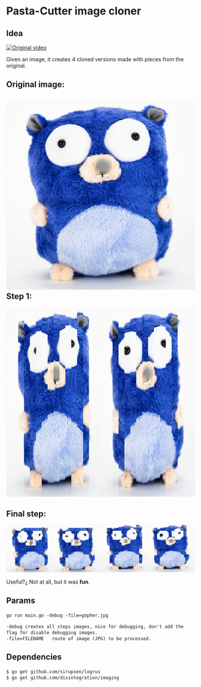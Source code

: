 Pasta-Cutter image cloner
===================

Idea
---------------

[![Original video](https://img.youtube.com/vi/f1fXCRtSUWU/0.jpg)](https://www.youtube.com/watch?v=f1fXCRtSUWU)


Given an image, it creates 4 cloned versions made with pieces from the original. 

Original image:
------
![](https://github.com/xfreakart/pasta_cutter/blob/master/gopher.jpg?raw=true)
Step 1:
------
![enter image description here](https://github.com/xfreakart/pasta_cutter/blob/master/output_images/first_cut.png?raw=true)

Final step:
------
![enter image description here](https://github.com/xfreakart/pasta_cutter/blob/master/output_images/output_final.png?raw=true)

Useful?¿ 
Not at all, but it was **fun**.


Params
-------------
```
go run main.go -debug -file=gopher.jpg
```

```shell
-debug creates all steps images, nice for debugging, don't add the flag for disable debugging images.
-file=FILENAME   route of image (JPG) to be processed.
```

Dependencies
---------
```
$ go get github.com/sirupsen/logrus
$ go get github.com/disintegration/imaging
```
